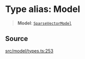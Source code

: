 # Type alias: Model

> **Model**: [`SparseVectorModel`](../../../../../classes/SparseVectorModel.md)

## Source

[src/model/types.ts:253](https://github.com/dexaai/llm-tools/blob/eeaf162/src/model/types.ts#L253)
